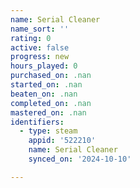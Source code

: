 ```yaml
---
name: Serial Cleaner
name_sort: ''
rating: 0
active: false
progress: new
hours_played: 0
purchased_on: .nan
started_on: .nan
beaten_on: .nan
completed_on: .nan
mastered_on: .nan
identifiers:
  - type: steam
    appid: '522210'
    name: Serial Cleaner
    synced_on: '2024-10-10'

---
```


